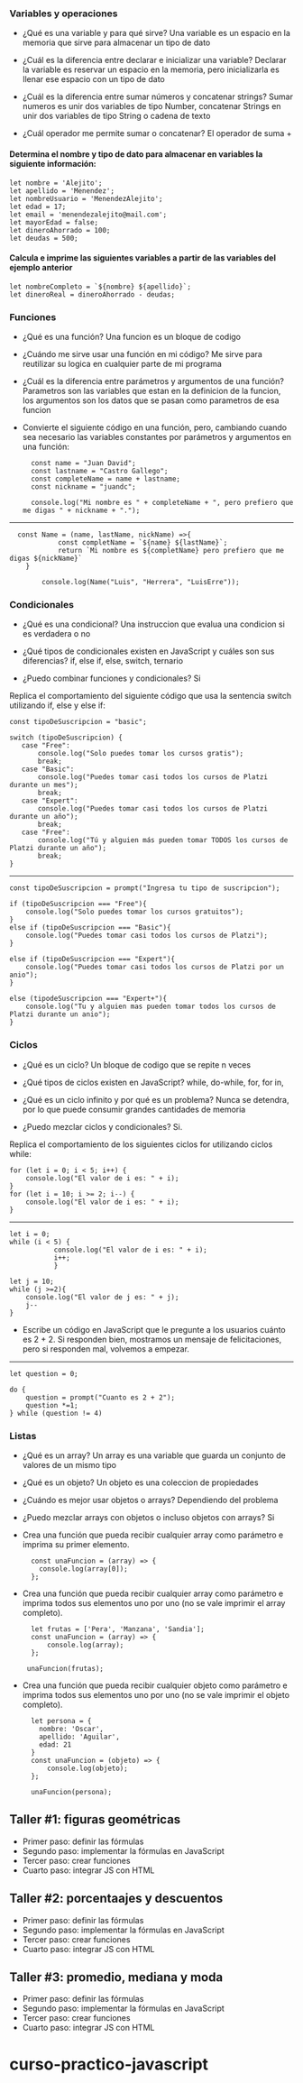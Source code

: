 ### Variables y operaciones

- ¿Qué es una variable y para qué sirve?
Una variable es un espacio en la memoria que sirve para almacenar un tipo de dato

- ¿Cuál es la diferencia entre declarar e inicializar una variable?
Declarar la variable es reservar un espacio en la memoria, pero inicializarla es llenar ese espacio con un tipo de dato

- ¿Cuál es la diferencia entre sumar números y concatenar strings?
Sumar numeros es unir dos variables de tipo Number, concatenar Strings en unir dos variables de tipo String o cadena de texto

- ¿Cuál operador me permite sumar o concatenar?
El operador de suma +

#### Determina el nombre y tipo de dato para almacenar en variables la siguiente información:
    let nombre = 'Alejito';
    let apellido = 'Menendez';
    let nombreUsuario = 'MenendezAlejito';
    let edad = 17;
    let email = 'menendezalejito@mail.com';
    let mayorEdad = false;
    let dineroAhorrado = 100;
    let deudas = 500;


#### Calcula e imprime las siguientes variables a partir de las variables del ejemplo anterior
    let nombreCompleto = `${nombre} ${apellido}`;
    let dineroReal = dineroAhorrado - deudas;

### Funciones
- ¿Qué es una función?
Una funcion es un bloque de codigo 

- ¿Cuándo me sirve usar una función en mi código?
Me sirve para reutilizar su logica en cualquier parte de mi programa

- ¿Cuál es la diferencia entre parámetros y argumentos de una función?
Parametros son las variables que estan en la definicion de la funcion, los argumentos son los datos que se pasan como parametros de esa funcion

- Convierte el siguiente código en una función, pero, cambiando cuando sea necesario las variables constantes por parámetros y argumentos en una función:


		const name = "Juan David";
		const lastname = "Castro Gallego";
		const completeName = name + lastname;
		const nickname = "juandc";

		console.log("Mi nombre es " + completeName + ", pero prefiero que me digas " + nickname + ".");
-----------
      const Name = (name, lastName, nickName) =>{
        		const completName = `${name} ${lastName}`;
        		return `Mi nombre es ${completName} pero prefiero que me digas ${nickName}`
        }
        
        	console.log(Name("Luis", "Herrera", "LuisErre"));

### Condicionales
- ¿Qué es una condicional?
Una instruccion que evalua una condicion si es verdadera o no

- ¿Qué tipos de condicionales existen en JavaScript y cuáles son sus diferencias?
if, else if, else, switch, ternario

- ¿Puedo combinar funciones y condicionales?
Si

Replica el comportamiento del siguiente código que usa la sentencia switch utilizando if, else y else if:

    const tipoDeSuscripcion = "basic";
    
    switch (tipoDeSuscripcion) {
       case "Free":
           console.log("Solo puedes tomar los cursos gratis");
           break;
       case "Basic":
           console.log("Puedes tomar casi todos los cursos de Platzi durante un mes");
           break;
       case "Expert":
           console.log("Puedes tomar casi todos los cursos de Platzi durante un año");
           break;
       case "Free":
           console.log("Tú y alguien más pueden tomar TODOS los cursos de Platzi durante un año");
           break;
    }
	
---
    const tipoDeSuscripcion = prompt("Ingresa tu tipo de suscripcion");
    
    if (tipoDeSuscripcion === "Free"){
    	console.log("Solo puedes tomar los cursos gratuitos");
    }
    else if (tipoDeSuscripcion === "Basic"){
    	console.log("Puedes tomar casi todos los cursos de Platzi");
    }
    
    else if (tipoDeSuscripcion === "Expert"){
    	console.log("Puedes tomar casi todos los cursos de Platzi por un anio");
    }
    
    else (tipodeSuscripcion === "Expert+"){
    	console.log("Tu y alguien mas pueden tomar todos los cursos de Platzi durante un anio");
    }
    


### Ciclos
- ¿Qué es un ciclo?
Un bloque de codigo que se repite n veces

- ¿Qué tipos de ciclos existen en JavaScript?
while, do-while, for, for in, 

- ¿Qué es un ciclo infinito y por qué es un problema?
Nunca se detendra, por lo que puede consumir grandes cantidades de memoria

- ¿Puedo mezclar ciclos y condicionales?
Si.

Replica el comportamiento de los siguientes ciclos for utilizando ciclos while:

	for (let i = 0; i < 5; i++) {
		console.log("El valor de i es: " + i);
	}
	for (let i = 10; i >= 2; i--) {
		console.log("El valor de i es: " + i);
	}

---
    let i = 0;
    while (i < 5) {
    		   console.log("El valor de i es: " + i);
    		   i++;
    		   }
    
    let j = 10;
    while (j >=2){
    	console.log("El valor de j es: " + j);
    	j--
    }

- Escribe un código en JavaScript que le pregunte a los usuarios cuánto es 2 + 2. Si responden bien, mostramos un mensaje de felicitaciones, pero si responden mal, volvemos a empezar.

---
    let question = 0;
    
    do {
    	question = prompt("Cuanto es 2 + 2");
    	question *=1;
    } while (question != 4)


### Listas 

- ¿Qué es un array?
Un array es una variable que guarda un conjunto de valores de un mismo tipo

- ¿Qué es un objeto?
Un objeto es una coleccion de propiedades

- ¿Cuándo es mejor usar objetos o arrays?
Dependiendo del problema

- ¿Puedo mezclar arrays con objetos o incluso objetos con arrays?
Si

- Crea una función que pueda recibir cualquier array como parámetro e imprima su primer elemento.

		const unaFuncion = (array) => {
		  console.log(array[0]);
		};
    

- Crea una función que pueda recibir cualquier array como parámetro e imprima todos sus elementos uno por uno (no se vale imprimir el array completo).

		let frutas = ['Pera', 'Manzana', 'Sandia'];
		const unaFuncion = (array) => {
			console.log(array);
		};
    
 	   unaFuncion(frutas);

- Crea una función que pueda recibir cualquier objeto como parámetro e imprima todos sus elementos uno por uno (no se vale imprimir el objeto completo).

		let persona = {
		  nombre: 'Oscar',
		  apellido: 'Aguilar',
		  edad: 21
		}
		const unaFuncion = (objeto) => {
			console.log(objeto);
		};

		unaFuncion(persona);

## Taller #1: figuras geométricas

- Primer paso: definir las fórmulas
- Segundo paso: implementar la fórmulas en JavaScript 
- Tercer paso: crear funciones
- Cuarto paso: integrar JS con HTML

## Taller #2: porcentaajes y descuentos

- Primer paso: definir las fórmulas
- Segundo paso: implementar la fórmulas en JavaScript 
- Tercer paso: crear funciones
- Cuarto paso: integrar JS con HTML

## Taller #3: promedio, mediana y moda

- Primer paso: definir las fórmulas
- Segundo paso: implementar la fórmulas en JavaScript 
- Tercer paso: crear funciones
- Cuarto paso: integrar JS con HTML
# curso-practico-javascript